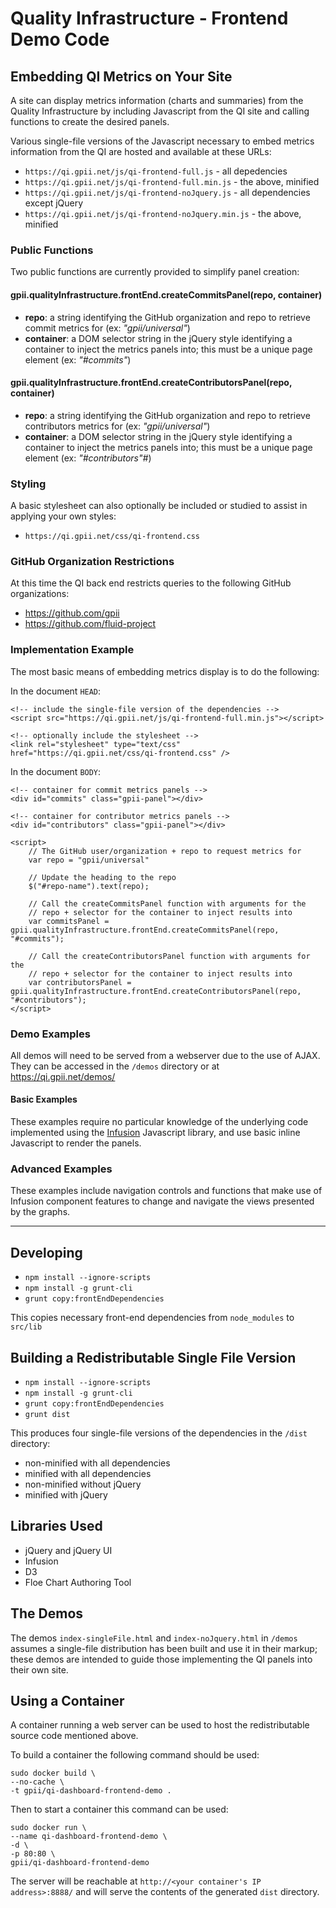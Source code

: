 # Quality Infrastructure - Frontend Demo Code

## Embedding QI Metrics on Your Site

A site can display metrics information (charts and summaries) from the Quality Infrastructure by including Javascript from the QI site and calling functions to create the desired panels.

Various single-file versions of the Javascript necessary to embed metrics information from the QI are hosted and available at these URLs:

- `https://qi.gpii.net/js/qi-frontend-full.js` - all depedencies
- `https://qi.gpii.net/js/qi-frontend-full.min.js` - the above, minified
- `https://qi.gpii.net/js/qi-frontend-noJquery.js` - all dependencies except jQuery
- `https://qi.gpii.net/js/qi-frontend-noJquery.min.js` - the above, minified

### Public Functions

Two public functions are currently provided to simplify panel creation:

#### gpii.qualityInfrastructure.frontEnd.createCommitsPanel(repo, container)
* **repo**: a string identifying the GitHub organization and repo to retrieve commit metrics for (ex: *"gpii/universal"*)
* **container**: a DOM selector string in the jQuery style identifying a container to inject the metrics panels into; this must be a unique page element (ex: *"#commits"*)


#### gpii.qualityInfrastructure.frontEnd.createContributorsPanel(repo, container)
* **repo**: a string identifying the GitHub organization and repo to retrieve contributors metrics for (ex: *"gpii/universal"*)
* **container**: a DOM selector string in the jQuery style identifying a container to inject the metrics panels into; this must be a unique page element (ex: *"#contributors"#*)

### Styling

A basic stylesheet can also optionally be included or studied to assist in applying your own styles:

- `https://qi.gpii.net/css/qi-frontend.css`

### GitHub Organization Restrictions

At this time the QI back end restricts queries to the following GitHub organizations:
- https://github.com/gpii
- https://github.com/fluid-project

### Implementation Example

The most basic means of embedding metrics display is to do the following:

In the document `HEAD`:

```
<!-- include the single-file version of the dependencies -->
<script src="https://qi.gpii.net/js/qi-frontend-full.min.js"></script>

<!-- optionally include the stylesheet -->
<link rel="stylesheet" type="text/css" href="https://qi.gpii.net/css/qi-frontend.css" />
```

In the document `BODY`:

```
<!-- container for commit metrics panels -->
<div id="commits" class="gpii-panel"></div>

<!-- container for contributor metrics panels -->
<div id="contributors" class="gpii-panel"></div>

<script>
    // The GitHub user/organization + repo to request metrics for
    var repo = "gpii/universal"

    // Update the heading to the repo
    $("#repo-name").text(repo);

    // Call the createCommitsPanel function with arguments for the
    // repo + selector for the container to inject results into
    var commitsPanel = gpii.qualityInfrastructure.frontEnd.createCommitsPanel(repo, "#commits");

    // Call the createContributorsPanel function with arguments for the
    // repo + selector for the container to inject results into
    var contributorsPanel = gpii.qualityInfrastructure.frontEnd.createContributorsPanel(repo, "#contributors");
</script>
```

### Demo Examples

All demos will need to be served from a webserver due to the use of AJAX. They can be accessed in the `/demos` directory or at https://qi.gpii.net/demos/

#### Basic Examples

These examples require no particular knowledge of the underlying code implemented using the [Infusion](https://github.com/fluid-project/infusion) Javascript library, and use basic inline Javascript to render the panels.

### Advanced Examples

These examples include navigation controls and functions that make use of Infusion component features to change and navigate the views presented by the graphs.

---

## Developing

- `npm install --ignore-scripts`
- `npm install -g grunt-cli`
- `grunt copy:frontEndDependencies`

This copies necessary front-end dependencies from `node_modules` to `src/lib`

## Building a Redistributable Single File Version

- `npm install --ignore-scripts`
- `npm install -g grunt-cli`
- `grunt copy:frontEndDependencies`
- `grunt dist`

This produces four single-file versions of the dependencies in the `/dist` directory:
- non-minified with all dependencies
- minified with all dependencies
- non-minified without jQuery
- minified with jQuery

## Libraries Used
- jQuery and jQuery UI
- Infusion
- D3
- Floe Chart Authoring Tool

## The Demos

The demos `index-singleFile.html` and `index-noJquery.html` in `/demos` assumes a single-file distribution has been built and use it in their markup; these demos are intended to guide those implementing the QI panels into their own site.

## Using a Container

A container running a web server can be used to host the redistributable source code mentioned above.

To build a container the following command should be used:

```
sudo docker build \
--no-cache \
-t gpii/qi-dashboard-frontend-demo .
```

Then to start a container this command can be used:

```
sudo docker run \
--name qi-dashboard-frontend-demo \
-d \
-p 80:80 \
gpii/qi-dashboard-frontend-demo
```

The server will be reachable at ``http://<your container's IP address>:8888/`` and will serve the contents of the generated ``dist`` directory.
